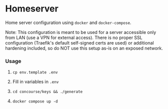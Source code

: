 # Homeserver
Home server configuration using `docker` and `docker-compose`.

Note: This configuration is meant to be used for a server accessible only from LAN (use a VPN for external access). There is no proper SSL configuration (Traefik's default self-signed certs are used) or additional hardening included, so do NOT use this setup as-is on an exposed network.

### Usage
1. `cp env.template .env`

2. Fill in variables in `.env`

3. `cd concourse/keys && ./generate`

4. `docker compose up -d`
